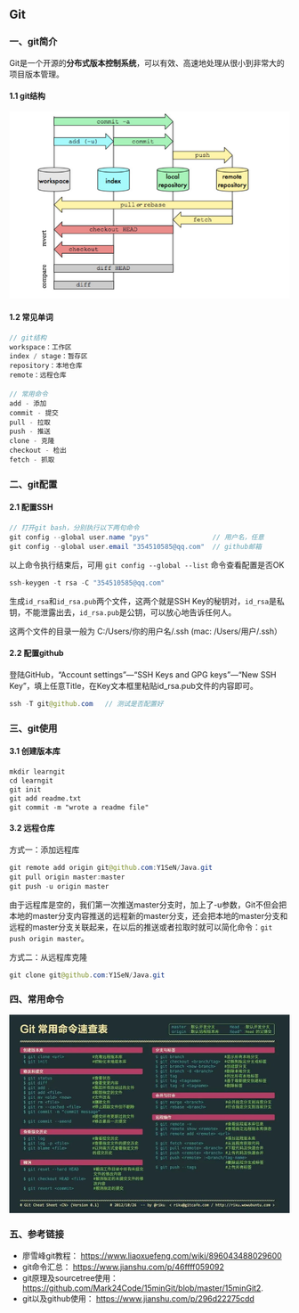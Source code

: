 ## Git​

### 一、git简介

Git是一个开源的**分布式版本控制系统**，可以有效、高速地处理从很小到非常大的项目版本管理。

#### 1.1 git结构

![git工作原理](img\git工作原理.png)

#### 1.2 常见单词
```java
// git结构
workspace：工作区
index / stage：暂存区
repository：本地仓库
remote：远程仓库

// 常用命令
add - 添加
commit - 提交
pull - 拉取
push - 推送
clone - 克隆
checkout - 检出
fetch - 抓取
```

### 二、git配置

#### 2.1 配置SSH

```Java
// 打开git bash，分别执行以下两句命令
git config --global user.name "pys"                // 用户名，任意
git config --global user.email "354510585@qq.com"  // github邮箱
```

以上命令执行结束后，可用 `git config --global --list` 命令查看配置是否OK 

```java
ssh-keygen -t rsa -C "354510585@qq.com"
```

生成`id_rsa`和`id_rsa.pub`两个文件，这两个就是SSH Key的秘钥对，`id_rsa`是私钥，不能泄露出去，`id_rsa.pub`是公钥，可以放心地告诉任何人。 

这两个文件的目录一般为 C:/Users/你的用户名/.ssh (mac: /Users/用户/.ssh）

#### 2.2 配置github

登陆GitHub，“Account settings”—“SSH Keys and GPG keys”—“New SSH Key”，填上任意Title，在Key文本框里粘贴id_rsa.pub文件的内容即可。

```java
ssh -T git@github.com   // 测试是否配置好
```

### 三、git使用

#### 3.1 创建版本库

```
mkdir learngit
cd learngit
git init
git add readme.txt
git commit -m "wrote a readme file"
```

#### 3.2 远程仓库

方式一：添加远程库

```java
git remote add origin git@github.com:Y1SeN/Java.git
git pull origin master:master
git push -u origin master
```

由于远程库是空的，我们第一次推送master分支时，加上了-u参数，Git不但会把本地的master分支内容推送的远程新的master分支，还会把本地的master分支和远程的master分支关联起来，在以后的推送或者拉取时就可以简化命令：`git push origin master`。

方式二：从远程库克隆

```java
git clone git@github.com:Y1SeN/Java.git
```

### 四、常用命令

![git常用命令速查表](img\git常用命令速查表.jpg)

### 五、参考链接

- 廖雪峰git教程： https://www.liaoxuefeng.com/wiki/896043488029600 
- git命令汇总： https://www.jianshu.com/p/46ffff059092 
- git原理及sourcetree使用：https://github.com/Mark24Code/15minGit/blob/master/15minGit2. 
- git以及github使用： https://www.jianshu.com/p/296d22275cdd 